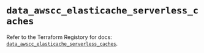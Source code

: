 # `data_awscc_elasticache_serverless_caches`

Refer to the Terraform Registory for docs: [`data_awscc_elasticache_serverless_caches`](https://registry.terraform.io/providers/hashicorp/awscc/0.70.0/docs/data-sources/elasticache_serverless_caches).
